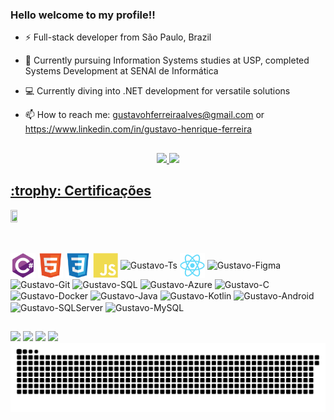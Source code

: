 ### Hello welcome to my profile!!

- ⚡ Full-stack developer from São Paulo, Brazil
- 🌱 Currently pursuing Information Systems studies at USP, completed Systems Development at SENAI de Informática
- 💻 Currently diving into .NET development for versatile solutions
- 📫 How to reach me: gustavohferreiraalves@gmail.com or https://www.linkedin.com/in/gustavo-henrique-ferreira
  
  ##
  
<div align="center"> <a href="https://github.com/GustavoHenriqueFerreira"> 
  <img height="180em" src="https://github-readme-stats.vercel.app/api?username=GustavoHenriqueFerreira&show_icons=true&theme=tokyonight&include_all_commits=true&count_private=true"/> 
  <img height="180em" src="https://github-readme-stats.vercel.app/api/top-langs/?username=GustavoHenriqueFerreira&layout=compact&langs_count=7&theme=tokyonight"/></div>
  
  ##

  <div>
  <h2>:trophy: Certificações</h2>
  
  <a href="https://www.credly.com/badges/289eaa31-cc4d-4734-97a8-69a25b2e37ce/public_url" target="blank">
    <img width="15%" height="15%"  src="https://images.credly.com/size/340x340/images/4136ced8-75d5-4afb-8677-40b6236e2672/azure-ai-fundamentals-600x600.png"/>
  </a>
</div>

  ##
  
<div style="display: inline_block"><br>
  <img loading="lazy" align="center" alt="Gustavo-Csharp" height="40" width="40" src="https://raw.githubusercontent.com/devicons/devicon/master/icons/csharp/csharp-original.svg">
  <img loading="lazy" align="center" alt="Gustavo-HTML" height="40" width="40" src="https://raw.githubusercontent.com/devicons/devicon/master/icons/html5/html5-original.svg">
  <img loading="lazy" align="center" alt="Gustavo-CSS" height="40" width="40" src="https://raw.githubusercontent.com/devicons/devicon/master/icons/css3/css3-original.svg">
  <img loading="lazy" align="center" alt="Gustavo-Js" height="40" width="40" src="https://raw.githubusercontent.com/devicons/devicon/master/icons/javascript/javascript-plain.svg">
  <img loading="lazy" align="center" alt="Gustavo-Ts" height="40" width="40" src="https://cdn.jsdelivr.net/gh/devicons/devicon@latest/icons/typescript/typescript-original.svg" />
  <img loading="lazy" align="center" alt="Gustavo-React" height="40" width="40" src="https://raw.githubusercontent.com/devicons/devicon/master/icons/react/react-original.svg">
  <img loading="lazy" align="center" alt="Gustavo-Figma" height="40" width="40" src="https://www.vectorlogo.zone/logos/figma/figma-icon.svg">
  <img loading="lazy" align="center" alt="Gustavo-Git" height="40" width="40" src="https://www.vectorlogo.zone/logos/git-scm/git-scm-icon.svg">
  <img loading="lazy" align="center" alt="Gustavo-SQL" height="40" width="40" src="https://www.svgrepo.com/show/331760/sql-database-generic.svg">
  <img loading="lazy" align="center" alt="Gustavo-Azure" height="40" width="40" src="https://cdn.jsdelivr.net/gh/devicons/devicon@latest/icons/azure/azure-original.svg" />
  <img loading="lazy" align="center" alt="Gustavo-C" height="40" width="40" src="https://cdn.jsdelivr.net/gh/devicons/devicon@latest/icons/c/c-original.svg" />
  <img loading="lazy" align="center" alt="Gustavo-Docker" height="40" width="40" src="https://cdn.jsdelivr.net/gh/devicons/devicon@latest/icons/docker/docker-original.svg" />
  <img loading="lazy" align="center" alt="Gustavo-Java" height="40" width="40" src="https://cdn.jsdelivr.net/gh/devicons/devicon@latest/icons/java/java-original.svg" />
  <img loading="lazy" align="center" alt="Gustavo-Kotlin" height="40" width="40" src="https://cdn.jsdelivr.net/gh/devicons/devicon@latest/icons/kotlin/kotlin-original.svg" />
  <img loading="lazy" align="center" alt="Gustavo-Android" height="40" width="40" src="https://cdn.jsdelivr.net/gh/devicons/devicon@latest/icons/android/android-original-wordmark.svg" />
  <img loading="lazy" align="center" alt="Gustavo-SQLServer" height="40" width="40" src="https://cdn.jsdelivr.net/gh/devicons/devicon@latest/icons/microsoftsqlserver/microsoftsqlserver-plain-wordmark.svg" />
  <img loading="lazy" align="center" alt="Gustavo-MySQL" height="40" width="40" src="https://cdn.jsdelivr.net/gh/devicons/devicon@latest/icons/mysql/mysql-original-wordmark.svg" />
</div>
  
  ##
 
<div> 
  <a href="https://www.instagram.com/_ghziin" target="_blank"><img src="https://img.shields.io/badge/-Instagram-%23E4405F?style=for-the-badge&logo=instagram&logoColor=white" target="_blank"></a>
  <a href="https://discord.gg/Ghziinn #5438" target="_blank"><img src="https://img.shields.io/badge/Discord-7289DA?style=for-the-badge&logo=discord&logoColor=white" target="_blank"></a> 
  <a href = "mailto:gustavohferreiraalves@gmail.com"><img src="https://img.shields.io/badge/-Gmail-%23333?style=for-the-badge&logo=gmail&logoColor=white" target="_blank"></a>
  <a href="https://www.linkedin.com/in/gustavo-henrique-b206a621b/" target="_blank"><img src="https://img.shields.io/badge/-LinkedIn-%230077B5?style=for-the-badge&logo=linkedin&logoColor=white" target="_blank"></a> 

  <picture>
    <source media="(prefers-color-scheme: dark)" srcset="https://raw.githubusercontent.com/GustavoHenriqueFerreira/GustavoHenriqueFerreira/output/github-contribution-grid-snake-dark.svg">
    <source media="(prefers-color-scheme: light)" srcset="https://raw.githubusercontent.com/GustavoHenriqueFerreira/GustavoHenriqueFerreira/output/github-contribution-grid-snake.svg">
    <img alt="github contribution grid snake animation" src="https://raw.githubusercontent.com/GustavoHenriqueFerreira/GustavoHenriqueFerreira/output/github-contribution-grid-snake.svg">
  </picture>
</div>
